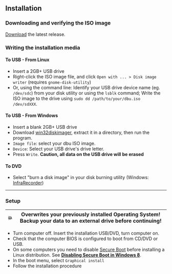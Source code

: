 ## Installation

### Downloading and verifying the ISO image

[Download](https://github.com/nodiscc/dbu/releases) the latest release.

### Writing the installation media

#### To USB - From Linux

  * Insert a 2GB+ USB drive
  * Right-click the ISO image file, and click `Open with ... > Disk image writer` (requires `gnome-disk-utility`)
  * Or, using the command line: Identify your USB drive device name (eg. `/dev/sdc`) from your disk utility or using the `lsblk` command; Write the ISO image to the drive using `sudo dd /path/to/your/dbu.iso /dev/sdXXX`.

#### To USB - From Windows

  * Insert a blank 2GB+ USB drive
  * Download [win32diskimager](http://sourceforge.net/projects/win32diskimager/files/latest/download), extract it in a directory, then run the program.
  * `Image file`: select your dbu ISO image.
  * `Device`: Select your USB drive's drive letter.
  * Press `Write`. **Caution, all data on the USB drive will be erased**

#### To DVD

  * Select "burn a disk image" in your disk burning utility (Windows: [InfraRecorder](http://infrarecorder.org/?page_id=5))

------------------------------------------

### Setup

| 💥 |Overwrites your previously installed Operating System! Backup your data to an external drive before continuing! |
|---------|---------|

 * Turn computer off. Insert the installation USB/DVD, turn computer on.
  * Check that the computer BIOS is configured to boot from CD/DVD or USB.
  * On some computers you need to disable [Secure Boot](https://en.wikipedia.org/wiki/Unified_Extensible_Firmware_Interface#Secure_boot) before installing a Linux distribution. See **[Disabling Secure Boot in Windows 8](disable-secure-boot.md)**.
 * In the boot menu, select `Graphical install`
 * Follow the installation procedure
